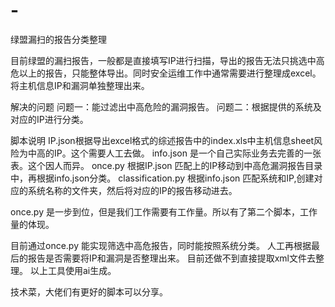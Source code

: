 # -
绿盟漏扫的报告分类整理

目前绿盟的漏扫报告，一般都是直接填写IP进行扫描，导出的报告无法只挑选中高危以上的报告，只能整体导出。同时安全运维工作中通常需要进行整理成excel。将主机信息IP和漏洞单独整理出来。

解决的问题
问题一：能过滤出中高危险的漏洞报告。
问题二：根据提供的系统及对应的IP进行分类。

脚本说明
IP.json根据导出excel格式的综述报告中的index.xls中主机信息sheet风险为中高的IP。这个需要人工去做。
info.json 是一个自己实际业务去完善的一张表。这个因人而异。
once.py 根据IP.json 匹配上的IP移动到中高危漏洞报告目录中，再根据info.json分类。
classification.py 根据info.json 匹配系统和IP,创建对应的系统名称的文件夹，然后将对应的IP的报告移动进去。

once.py 是一步到位，但是我们工作需要有工作量。所以有了第二个脚本，工作量的体现。

目前通过once.py 能实现筛选中高危报告，同时能按照系统分类。
人工再根据最后的报告是否需要将IP和漏洞是否整理出来。
目前还做不到直接提取xml文件去整理。
以上工具使用ai生成。

技术菜，大佬们有更好的脚本可以分享。
